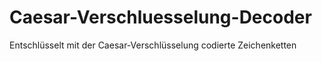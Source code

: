# Caesar-Verschluesselung-Decoder
Entschlüsselt mit der Caesar-Verschlüsselung codierte Zeichenketten
